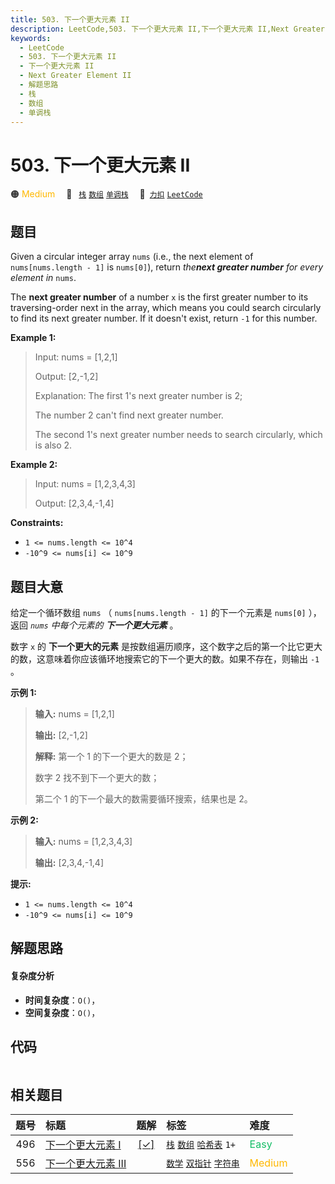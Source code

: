 ```yaml
---
title: 503. 下一个更大元素 II
description: LeetCode,503. 下一个更大元素 II,下一个更大元素 II,Next Greater Element II,解题思路,栈,数组,单调栈
keywords:
  - LeetCode
  - 503. 下一个更大元素 II
  - 下一个更大元素 II
  - Next Greater Element II
  - 解题思路
  - 栈
  - 数组
  - 单调栈
---
```


# 503. 下一个更大元素 II

🟠 <font color=#ffb800>Medium</font>&emsp; 🔖&ensp; [`栈`](/tag/stack.md) [`数组`](/tag/array.md) [`单调栈`](/tag/monotonic-stack.md)&emsp; 🔗&ensp;[`力扣`](https://leetcode.cn/problems/next-greater-element-ii) [`LeetCode`](https://leetcode.com/problems/next-greater-element-ii)

## 题目

Given a circular integer array `nums` (i.e., the next element of
`nums[nums.length - 1]` is `nums[0]`), return _the**next greater number** for
every element in_ `nums`.

The **next greater number** of a number `x` is the first greater number to its
traversing-order next in the array, which means you could search circularly to
find its next greater number. If it doesn't exist, return `-1` for this
number.



**Example 1:**

> Input: nums = [1,2,1]
> 
> Output: [2,-1,2]
> 
> Explanation: The first 1's next greater number is 2; 
> 
> The number 2 can't find next greater number. 
> 
> The second 1's next greater number needs to search circularly, which is also 2.

**Example 2:**

> Input: nums = [1,2,3,4,3]
> 
> Output: [2,3,4,-1,4]

**Constraints:**

  * `1 <= nums.length <= 10^4`
  * `-10^9 <= nums[i] <= 10^9`


## 题目大意

给定一个循环数组 `nums` （ `nums[nums.length - 1]` 的下一个元素是 `nums[0]` ），返回 _`nums`
中每个元素的 **下一个更大元素**_ 。

数字 `x` 的 **下一个更大的元素**
是按数组遍历顺序，这个数字之后的第一个比它更大的数，这意味着你应该循环地搜索它的下一个更大的数。如果不存在，则输出 `-1` 。



**示例 1:**

> 
> 
> 
> 
> 
> **输入:** nums = [1,2,1]
> 
> **输出:** [2,-1,2]
> 
> **解释:** 第一个 1 的下一个更大的数是 2；
> 
> 数字 2 找不到下一个更大的数； 
> 
> 第二个 1 的下一个最大的数需要循环搜索，结果也是 2。
> 
> 

**示例 2:**

> 
> 
> 
> 
> 
> **输入:** nums = [1,2,3,4,3]
> 
> **输出:** [2,3,4,-1,4]
> 
> 



**提示:**

  * `1 <= nums.length <= 10^4`
  * `-10^9 <= nums[i] <= 10^9`


## 解题思路

#### 复杂度分析

- **时间复杂度**：`O()`，
- **空间复杂度**：`O()`，

## 代码

```javascript

```

## 相关题目

<!-- prettier-ignore -->
| 题号 | 标题 | 题解 | 标签 | 难度 |
| :------: | :------ | :------: | :------ | :------ |
| 496 | [下一个更大元素 I](https://leetcode.com/problems/next-greater-element-i) | [[✓]](/problem/0496.md) |  [`栈`](/tag/stack.md) [`数组`](/tag/array.md) [`哈希表`](/tag/hash-table.md) `1+` | <font color=#15bd66>Easy</font> |
| 556 | [下一个更大元素 III](https://leetcode.com/problems/next-greater-element-iii) |  |  [`数学`](/tag/math.md) [`双指针`](/tag/two-pointers.md) [`字符串`](/tag/string.md) | <font color=#ffb800>Medium</font> |
